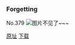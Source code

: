 ### Forgetting
No.379
![图片不见了~~~](https://imgs.xkcd.com/comics/forgetting.png)

[原址](https://xkcd.com//379) [下载](https://imgs.xkcd.com/comics/forgetting.png)

